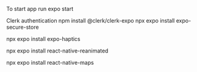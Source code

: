To start app run expo start

Clerk authentication
npm install @clerk/clerk-expo
npx expo install expo-secure-store

npx expo install expo-haptics

npx expo install react-native-reanimated

npx expo install react-native-maps